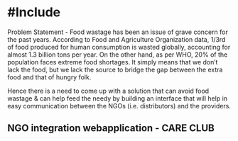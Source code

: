 # #Include

Problem Statement - Food wastage has been an issue of grave concern for the past years. According to Food and
Agriculture Organization data, 1/3rd of food produced for human consumption is wasted
globally, accounting for almost 1.3 billion tons per year. On the other hand, as per WHO, 20% of
the population faces extreme food shortages. It simply means that we don’t lack the food, but
we lack the source to bridge the gap between the extra food and that of hungry folk.

Hence there is a need to come up with a solution that can avoid food wastage & can help feed
the needy by building an interface that will help in easy communication between the NGOs (i.e.
distributors) and the providers.

## NGO integration webapplication - CARE CLUB

